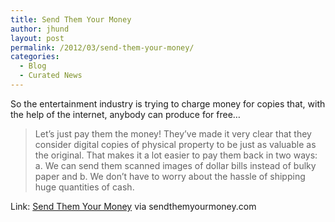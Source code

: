 ```yaml
---
title: Send Them Your Money
author: jhund
layout: post
permalink: /2012/03/send-them-your-money/
categories:
  - Blog
  - Curated News
---
```

So the entertainment industry is trying to charge money for copies that, with the help of the internet, anybody can produce for free&#8230;

> Let&#8217;s just pay them the money! They&#8217;ve made it very clear that they consider digital copies of physical property to be just as valuable as the original. That makes it a lot easier to pay them back in two ways: a. We can send them scanned images of dollar bills instead of bulky paper and b. We don&#8217;t have to worry about the hassle of shipping huge quantities of cash.

Link: [Send Them Your Money][1] via sendthemyourmoney.com

 [1]: http://bit.ly/wsB7E1